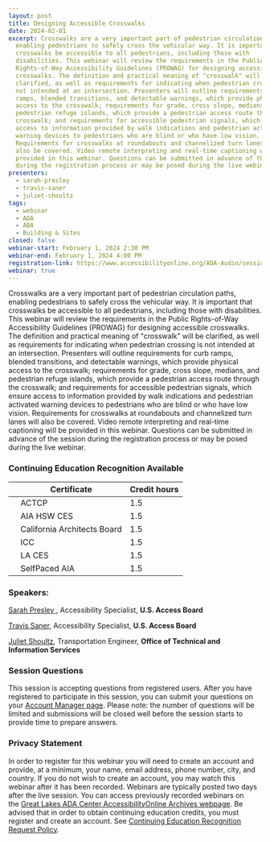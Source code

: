 ```yaml
---
layout: post
title: Designing Accessible Crosswalks
date: 2024-02-01
excerpt: Crosswalks are a very important part of pedestrian circulation paths,
  enabling pedestrians to safely cross the vehicular way. It is important that
  crosswalks be accessible to all pedestrians, including those with
  disabilities. This webinar will review the requirements in the Public
  Rights-of-Way Accessibility Guidelines (PROWAG) for designing accessible
  crosswalks. The definition and practical meaning of "crosswalk" will be
  clarified, as well as requirements for indicating when pedestrian crossing is
  not intended at an intersection. Presenters will outline requirements for curb
  ramps, blended transitions, and detectable warnings, which provide physical
  access to the crosswalk; requirements for grade, cross slope, medians, and
  pedestrian refuge islands, which provide a pedestrian access route through the
  crosswalk; and requirements for accessible pedestrian signals, which ensure
  access to information provided by walk indications and pedestrian activated
  warning devices to pedestrians who are blind or who have low vision.
  Requirements for crosswalks at roundabouts and channelized turn lanes will
  also be covered. Video remote interpreting and real-time captioning will be
  provided in this webinar. Questions can be submitted in advance of the session
  during the registration process or may be posed during the live webinar.
presenters:
  - sarah-presley
  - travis-saner
  - juliet-shoultz
tags:
  - webinar
  - ADA
  - ABA
  - Building & Sites
closed: false
webinar-start: February 1, 2024 2:30 PM
webinar-end: February 1, 2024 4:00 PM
registration-link: https://www.accessibilityonline.org/ADA-Audio/session/?id=111100
webinar: true
---
```

Crosswalks are a very important part of pedestrian circulation paths, enabling pedestrians to safely cross the vehicular way. It is important that crosswalks be accessible to all pedestrians, including those with disabilities. This webinar will review the requirements in the Public Rights-of-Way Accessibility Guidelines (PROWAG) for designing accessible crosswalks. The definition and practical meaning of "crosswalk" will be clarified, as well as requirements for indicating when pedestrian crossing is not intended at an intersection. Presenters will outline requirements for curb ramps, blended transitions, and detectable warnings, which provide physical access to the crosswalk; requirements for grade, cross slope, medians, and pedestrian refuge islands, which provide a pedestrian access route through the crosswalk; and requirements for accessible pedestrian signals, which ensure access to information provided by walk indications and pedestrian activated warning devices to pedestrians who are blind or who have low vision. Requirements for crosswalks at roundabouts and channelized turn lanes will also be covered. Video remote interpreting and real-time captioning will be provided in this webinar. Questions can be submitted in advance of the session during the registration process or may be posed during the live webinar.

### Continuing Education Recognition Available

|     | **Certificate**             | **Credit hours** |
| --- | --------------------------- | ---------------- |
|     | ACTCP                       | 1.5              |
|     | AIA HSW CES                 | 1.5              |
|     | California Architects Board | 1.5              |
|     | ICC                         | 1.5              |
|     | LA CES                      | 1.5              |
|     | SelfPaced AIA               | 1.5              |

### Speakers:

[Sarah Presley ](https://www.accessibilityonline.org/speakers/speaker.aspx?id=10819&ret=Designing%20Accessible%20Crosswalks), Accessibility Specialist, **U.S. Access Board**

[Travis Saner](https://www.accessibilityonline.org/speakers/speaker.aspx?id=11032&ret=Designing%20Accessible%20Crosswalks), Accessibility Specialist, **U.S. Access Board**

[Juliet Shoultz](https://www.accessibilityonline.org/speakers/speaker.aspx?id=10627&ret=Designing%20Accessible%20Crosswalks), Transportation Engineer, **Office of Technical and Information Services**

### Session Questions

This session is accepting questions from registered users. After you have registered to participate in this session, you can submit your questions on your [Account Manager page](https://www.accessibilityonline.org/ao/accountManager/110952 "external link"). Please note: the number of questions will be limited and submissions will be closed well before the session starts to provide time to prepare answers.

### Privacy Statement

In order to register for this webinar you will need to create an account and provide, at a minimum, your name, email address, phone number, city, and country. If you do not wish to create an account, you may watch this webinar after it has been recorded. Webinars are typically posted two days after the live session. You can access previously recorded webinars on the [Great Lakes ADA Center AccessibilityOnline Archives webpage](https://www.accessibilityonline.org/ao/archives/ "external link"). Be advised that in order to obtain continuing education credits, you must register and create an account. See [Continuing Education Recognition Request Policy](https://www.accessibilityonline.org/continuing-education/CEUDetails.aspx "external link").